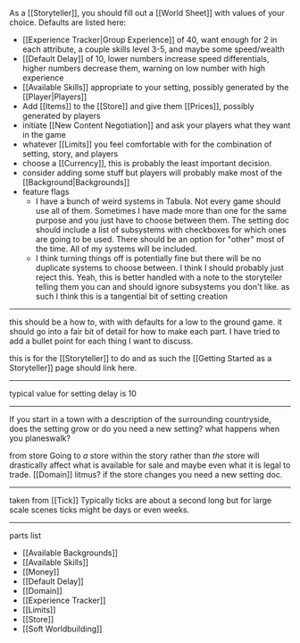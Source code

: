 As a [[Storyteller]], you should fill out a [[World Sheet]] with values of your choice. Defaults are listed here:
- [[Experience Tracker|Group Experience]] of 40, want enough for 2 in each attribute, a couple skills level 3-5, and maybe some speed/wealth
- [[Default Delay]] of 10, lower numbers increase speed differentials, higher numbers decrease them, warning on low number with high experience
- [[Available Skills]] appropriate to your setting, possibly generated by the [[Player|Players]]
- Add [[Items]] to the [[Store]] and give them [[Prices]], possibly generated by players
- initiate [[New Content Negotiation]] and ask your players what they want in the game
- whatever [[Limits]] you feel comfortable with for the combination of setting, story, and players
- choose a [[Currency]], this is probably the least important decision.
- consider adding some stuff but players will probably make most of the [[Background|Backgrounds]]
- feature flags
	- I have a bunch of weird systems in Tabula. Not every game should use all of them. Sometimes I have made more than one for the same purpose and you just have to choose between them. The setting doc should include a list of subsystems with checkboxes for which ones are going to be used. There should be an option for "other" most of the time. All of my systems will be included.
	- I think turning things off is potentially fine but there will be no duplicate systems to choose between. I think I should probably just reject this. Yeah, this is better handled with a note to the storyteller telling them you can and should ignore subsystems you don't like. as such I think this is a tangential bit of setting creation

---

this should be a how to, with with defaults for a low to the ground game. it should go into a fair bit of detail for how to make each part. I have tried to add a bullet point for each thing I want to discuss.

this is for the [[Storyteller]] to do and as such the [[Getting Started as a Storyteller]] page should link here.

---

typical value for setting delay is 10

---

If you start in a town with a description of the surrounding countryside, does the setting grow or do you need a new setting? what happens when you planeswalk?

from store
Going to _a_ store within the story rather than _the_ store will drastically affect what is available for sale and maybe even what it is legal to trade. [[Domain]] litmus? if the store changes you need a new setting doc.

---

taken from [[Tick]]
Typically ticks are about a second long but for large scale scenes ticks might be days or even weeks.

---

parts list
- [[Available Backgrounds]]
- [[Available Skills]]
- [[Money]]
- [[Default Delay]]
- [[Domain]]
- [[Experience Tracker]]
- [[Limits]]
- [[Store]]
- [[Soft Worldbuilding]]